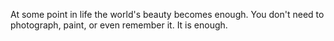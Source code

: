 At some point in life the world's beauty becomes enough. You don't need to photograph, paint, or even remember it. It is enough.
